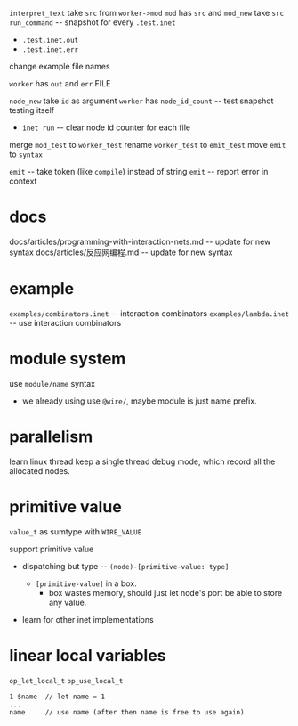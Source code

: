 `interpret_text` take `src` from `worker->mod`
`mod` has `src` and `mod_new` take `src`
`run_command` -- snapshot for every `.test.inet`

- `.test.inet.out`
- `.test.inet.err`

change example file names

`worker` has `out` and `err` FILE

`node_new` take `id` as argument
`worker` has `node_id_count` -- test snapshot testing itself

- `inet run` -- clear node id counter for each file

merge `mod_test` to `worker_test`
rename `worker_test` to `emit_test`
move `emit` to `syntax`

`emit` -- take token (like `compile`) instead of string
`emit` -- report error in context

# docs

docs/articles/programming-with-interaction-nets.md -- update for new syntax
docs/articles/反应网编程.md -- update for new syntax

# example

`examples/combinators.inet` -- interaction combinators
`examples/lambda.inet` -- use interaction combinators

# module system

use `module/name` syntax

- we already using use `@wire/`,
  maybe module is just name prefix.

# parallelism

learn linux thread
keep a single thread debug mode, which record all the allocated nodes.

# primitive value

`value_t` as sumtype with `WIRE_VALUE`

support primitive value

- dispatching but type -- `(node)-[primitive-value: type]`
  - `[primitive-value]` in a box.
    - box wastes memory, should just let node's port be able to store any value.

- learn for other inet implementations

# linear local variables

`op_let_local_t`
`op_use_local_t`

```
1 $name  // let name = 1
...
name     // use name (after then name is free to use again)
```
